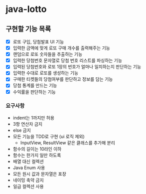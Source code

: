 # java-lotto

## 구현할 기능 목록

* [X]  로또 구입, 당첨발표 UI 기능
* [X]  입력한 금액에 맞게 로또 구매 개수를 출력해주는 기능
* [X]  랜덤으로 로또 숫자들을 추출하는 기능
* [X]  입력한 당첨번호 문자열로 당첨 번호 리스트를 파싱하는 기능
* [X]  입력된 당첨번호와 로또 1장의 번호가 얼마나 일치하는지 판단하는 기능
* [X]  입력한 수대로 로또를 생성하는 기능
* [X]  구매한 티켓들의 당첨여부를 판단하고 정보를 담는 기능
* [X]  당첨 통계를 만드는 기능
* [X]  수익률을 판단하는 기능

### 요구사항

- indent는 1까지만 허용
- 3항 연산자 금지
- else 금지
- 모든 기능을 TDD로 구현 (ui 로직 제외)
  - InputView, ResultView 같은 클래스를 추가해 분리
- 함수의 길이는 10라인 이하
- 함수는 한가지 일만 하도록
- 배열 대신 컬렉션
- Java Enum 사용
- 모든 원시 값과 문자열은 포장
- 네이밍 축약 금지
- 일급 컬렉션 사용
